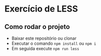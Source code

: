 # Exercício de LESS

## Como rodar o projeto
- Baixar este repositório ou clonar
- Executar o comando `npm install` ou `npm i`
- Em seguida execute `npm run less`